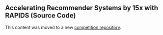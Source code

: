 ## Accelerating Recommender Systems by 15x with RAPIDS (Source Code)

This content was moved to a new [competition repository](https://github.com/NVIDIA-Merlin/competitions).  
